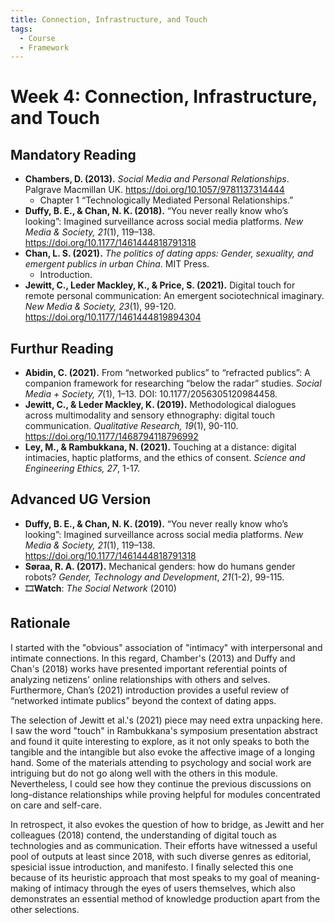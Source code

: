```yaml
---
title: Connection, Infrastructure, and Touch
tags:
  - Course
  - Framework
---
```


# Week 4: Connection, Infrastructure, and Touch

## Mandatory Reading

- **Chambers, D. (2013).** *Social Media and Personal Relationships*. Palgrave Macmillan UK. <https://doi.org/10.1057/9781137314444>
  - Chapter 1 “Technologically Mediated Personal Relationships.”
- **Duffy, B. E., & Chan, N. K. (2018).** “You never really know who’s looking”: Imagined surveillance across social media platforms. *New Media & Society, 21*(1), 119–138. <https://doi.org/10.1177/1461444818791318>
- **Chan, L. S. (2021).** *The politics of dating apps: Gender, sexuality, and emergent publics in urban China*. MIT Press.
  - Introduction.
- **Jewitt, C., Leder Mackley, K., & Price, S. (2021).** Digital touch for remote personal communication: An emergent sociotechnical imaginary. *New Media & Society, 23*(1), 99-120. <https://doi.org/10.1177/1461444819894304>

## Furthur Reading

- **Abidin, C. (2021).** From “networked publics” to “refracted publics”: A companion framework for researching “below the radar” studies. *Social Media + Society, 7*(1), 1–13. DOI: 10.1177/2056305120984458.
- **Jewitt, C., & Leder Mackley, K. (2019).** Methodological dialogues across multimodality and sensory ethnography: digital touch communication. *Qualitative Research, 19*(1), 90-110. <https://doi.org/10.1177/1468794118796992>
- **Ley, M., & Rambukkana, N. (2021).** Touching at a distance: digital intimacies, haptic platforms, and the ethics of consent. *Science and Engineering Ethics, 27*, 1-17.

## Advanced UG Version

- **Duffy, B. E., & Chan, N. K. (2019).** “You never really know who’s looking”: Imagined surveillance across social media platforms. *New Media & Society, 21*(1), 119–138. <https://doi.org/10.1177/1461444818791318>
- **Søraa, R. A. (2017).** Mechanical genders: how do humans gender robots? *Gender, Technology and Development*, *21*(1-2), 99-115.
- 🎞️**Watch**: *The Social Network* (2010)

## Rationale

I started with the "obvious" association of "intimacy" with interpersonal and intimate connections. In this regard, Chamber's (2013) and Duffy and Chan's (2018) works have presented important referential points of analyzing netizens' online relationships with others and selves. Furthermore, Chan’s (2021) introduction provides a useful review of “networked intimate publics” beyond the context of dating apps.

The selection of Jewitt et al.'s (2021) piece may need extra unpacking here. I saw the word "touch" in Rambukkana's symposium presentation abstract and found it quite interesting to explore, as it not only speaks to both the tangible and the intangible but also evoke the affective image of a longing hand. Some of the materials attending to psychology and social work are intriguing but do not go along well with the others in this module. Nevertheless, I could see how they continue the previous discussions on long-distance relationships while proving helpful for modules concentrated on care and self-care.

In retrospect, it also evokes the question of how to bridge, as Jewitt and her colleagues (2018) contend, the understanding of digital touch as technologies and as communication. Their efforts have witnessed a useful pool of outputs at least since 2018, with such diverse genres as editorial, spesicial issue introduction, and manifesto. I finally selected this one because of its heuristic approach that most speaks to my goal of meaning-making of intimacy through the eyes of users themselves, which also demonstrates an essential method of knowledge production apart from the other selections.
